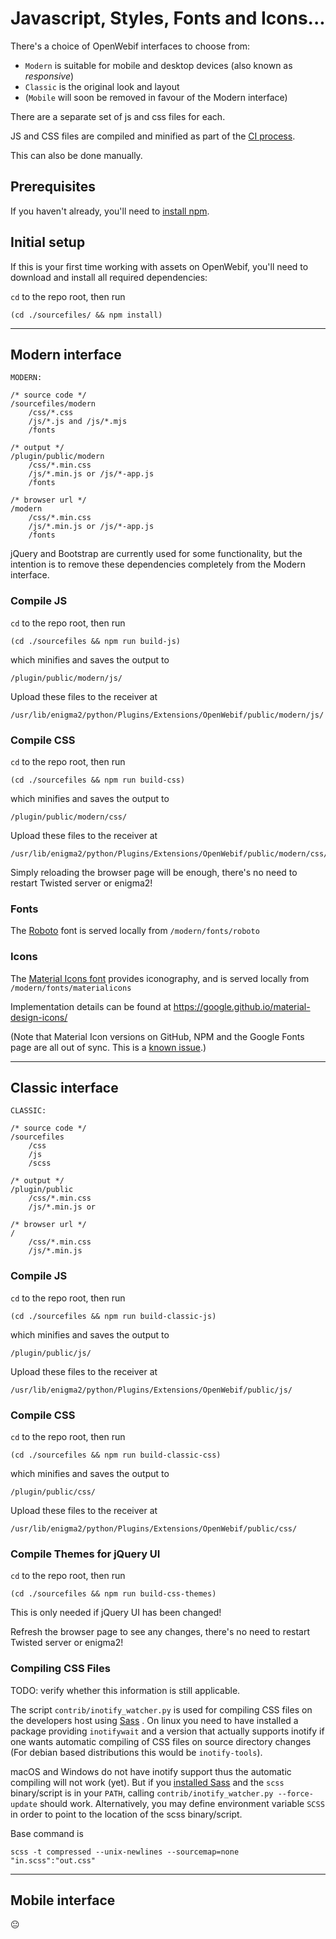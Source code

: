 # Javascript, Styles, Fonts and Icons...

There's a choice of OpenWebif interfaces to choose from:
- `Modern` is suitable for mobile and desktop devices (also known as _responsive_)
- `Classic` is the original look and layout
- (`Mobile` will soon be removed in favour of the Modern interface)

There are a separate set of js and css files for each.

JS and CSS files are compiled and minified as part of the [CI process](../CI/npm.sh).

This can also be done manually.

## Prerequisites

If you haven't already, you'll need to [install npm](https://docs.npmjs.com/downloading-and-installing-node-js-and-npm#using-a-node-version-manager-to-install-nodejs-and-npm).

## Initial setup
If this is your first time working with assets on OpenWebif, you'll
need to download and install all required dependencies:

`cd` to the repo root, then run

`(cd ./sourcefiles/ && npm install)`

---

## Modern interface

```
MODERN:

/* source code */
/sourcefiles/modern
    /css/*.css
    /js/*.js and /js/*.mjs
    /fonts

/* output */
/plugin/public/modern
    /css/*.min.css
    /js/*.min.js or /js/*-app.js
    /fonts

/* browser url */
/modern
    /css/*.min.css
    /js/*.min.js or /js/*-app.js
    /fonts
```

jQuery and Bootstrap are currently used for some functionality, but the 
intention is to remove these dependencies completely from the Modern interface.

### Compile JS
`cd` to the repo root, then run

`(cd ./sourcefiles && npm run build-js)`

which minifies and saves the output to
```
/plugin/public/modern/js/
```
Upload these files to the receiver at
```
/usr/lib/enigma2/python/Plugins/Extensions/OpenWebif/public/modern/js/
```

[`build-prod` (there's also a `build-dev` mode which doesn't minify output)]: #

### Compile CSS
`cd` to the repo root, then run

`(cd ./sourcefiles && npm run build-css)`

which minifies and saves the output to
```
/plugin/public/modern/css/
```
Upload these files to the receiver at
```
/usr/lib/enigma2/python/Plugins/Extensions/OpenWebif/public/modern/css/
```

Simply reloading the browser page will be enough, there's no need to restart
Twisted server or enigma2!

### Fonts
The [Roboto](https://fonts.google.com/specimen/Roboto) font is served locally from 
`/modern/fonts/roboto`

### Icons
The [Material Icons font](https://fonts.google.com/icons?selected=Material+Icons) 
provides iconography, and is served locally from `/modern/fonts/materialicons`

Implementation details can be found at https://google.github.io/material-design-icons/

(Note that Material Icon versions on GitHub, NPM and the Google Fonts page are 
all out of sync. This is a [known issue](https://github.com/google/material-design-icons/issues/1284#issue-1181974345).)

---

## Classic interface

```
CLASSIC:

/* source code */
/sourcefiles
    /css
    /js
    /scss

/* output */
/plugin/public
    /css/*.min.css
    /js/*.min.js or

/* browser url */
/
    /css/*.min.css
    /js/*.min.js
```

### Compile JS
`cd` to the repo root, then run

`(cd ./sourcefiles && npm run build-classic-js)`

which minifies and saves the output to
```
/plugin/public/js/
```
Upload these files to the receiver at
```
/usr/lib/enigma2/python/Plugins/Extensions/OpenWebif/public/js/
```

[`build-prod` (there's also a `build-dev` mode which doesn't minify output)]: #

### Compile CSS
`cd` to the repo root, then run

`(cd ./sourcefiles && npm run build-classic-css)`

which minifies and saves the output to
```
/plugin/public/css/
```
Upload these files to the receiver at
```
/usr/lib/enigma2/python/Plugins/Extensions/OpenWebif/public/css/
```

### Compile Themes for jQuery UI
`cd` to the repo root, then run

`(cd ./sourcefiles && npm run build-css-themes)`

This is only needed if jQuery UI has been changed!

Refresh the browser page to see any changes, there's no need to restart Twisted
server or enigma2!

### Compiling CSS Files

TODO: verify whether this information is still applicable.

The script `contrib/inotify_watcher.py` is used for compiling CSS files on
the developers host using [Sass](https://sass-lang.com/) . On linux you need to
have installed a package providing  `inotifywait` and a version that actually
supports inotify if one wants automatic compiling of CSS files on source
directory changes (For debian based distributions this would be `inotify-tools`).

macOS and Windows do not have inotify support thus the automatic compiling will
not work (yet). But if you [installed Sass](https://sass-lang.com/install) and
the `scss` binary/script is in your `PATH`, calling
`contrib/inotify_watcher.py --force-update` should work.
Alternatively, you may define environment variable `SCSS` in order to point to
the location of the scss binary/script.

Base command is

    scss -t compressed --unix-newlines --sourcemap=none "in.scss":"out.css"

---

## Mobile interface

😐
